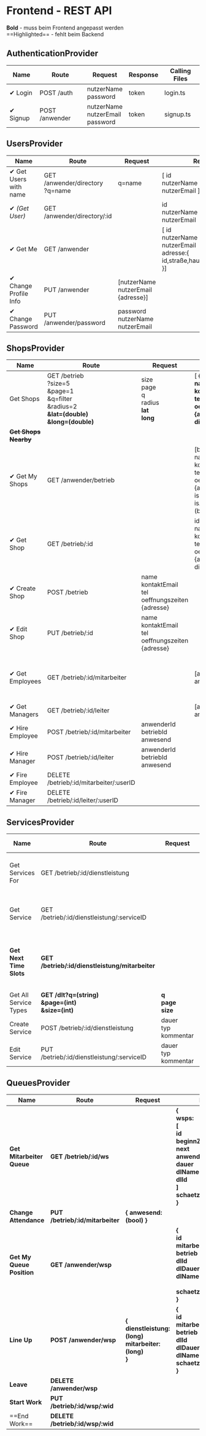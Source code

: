 # Frontend - REST API

**Bold** - muss beim Frontend angepasst werden  
==Highlighted== - fehlt beim Backend

## AuthenticationProvider


Name          	| Route            | Request                    | Response | Calling Files 
-----------------|------------------|-------------------------|----------|---
✔︎ Login		 	 	| POST /auth       | nutzerName<br>password | token | login.ts
✔︎ Signup          | POST /anwender   | nutzerName<br>nutzerEmail<br>password|token | signup.ts 


## UsersProvider

Name          	| Route            | Request                    | Response | Calling Files
-----------------|------------------|-------------------------|----------|---
✔︎ Get Users with name | GET /anwender/directory<br>?q=name | q=name| [ id<br>nutzerName<br>nutzerEmail ] | coworkers.ts
✔︎ *(Get User)* | GET /anwender/directory/:id | | id<br>nutzerName<br>nutzerEmail
✔︎ Get Me | GET /anwender | | [ id<br>nutzerName<br>nutzerEmail<br>adresse:{<br>id,straße,hausNummer,plz,stadt<br>}] | edit-profile.ts
✔︎ Change Profile Info | PUT /anwender | [nutzerName<br>nutzerEmail<br>{adresse}] | | edit-profile.ts
✔︎ Change Password | PUT /anwender/password | password<br>nutzerName<br>nutzerEmail | | edit-password.ts


## ShopsProvider

Name          	| Route            | Request                    | Response | Calling Files 
-----------------|------------------|-------------------------|----------|---
Get Shops | GET /betrieb<br>?size=5<br>&page=1<br>&q=filter<br>&radius=2<br>**&lat=(double)<br>&long=(double)** | size<br>page<br>q<br>radius <br>**lat<br>long**| [ **{id<br>name<br>kontaktEmail<br>tel<br>oeffnungszeiten<br>{adresse},<br>distanz}** ] | dashboard.ts<br>shops.ts
**~~Get Shops Nearby~~** | | | 
✔︎ Get My Shops | GET /anwender/betrieb | | [betrieb: {id<br>name<br>kontaktEmail<br>tel<br>oeffnungszeiten<br>{adresse}}<br>isLeiter (bool)<br>isAnwesend (bool)] | dashboard.ts<br>my-shops.ts
✔︎ Get Shop | GET /betrieb/:id | | id<br>name<br>kontaktEmail<br>tel<br>oeffnungszeiten<br>{adresse}<br>distanz | my-shop-single.ts<br>shop-info.ts<br>shop-single.ts
✔︎ Create Shop | POST /betrieb | name<br>kontaktEmail<br>tel<br>oeffnungszeiten<br>{adresse} | | shop-info.ts
✔︎ Edit Shop | PUT /betrieb/:id | name<br>kontaktEmail<br>tel<br>oeffnungszeiten<br>{adresse} | | shop-info.ts
✔︎ Get Employees | GET /betrieb/:id/mitarbeiter | | [anwenderId<br>anwesend] | my-shop-single.ts<br>service-single.ts<br>shop-single.ts
✔︎ Get Managers | GET /betrieb/:id/leiter | | [anwenderId<br>anwesend] | my-shop-single.ts
✔︎ Hire Employee | POST /betrieb/:id/mitarbeiter | anwenderId<br>betriebId<br>anwesend | | coworkers.ts<br>my-shop-single.ts
✔︎ Hire Manager | POST /betrieb/:id/leiter | anwenderId<br>betriebId<br>anwesend | | coworkers.ts<br>my-shop-single.ts
✔︎ Fire Employee | DELETE /betrieb/:id/mitarbeiter/:userID | | | my-shop-single.ts 
✔︎ Fire Manager | DELETE /betrieb/:id/leiter/:userID | | | my-shop-single.ts



## ServicesProvider

Name          	| Route            | Request                    | Response | Calling Files
-----------------|------------------|-------------------------|----------|---
Get Services For | GET /betrieb/:id/dienstleistung | | [ serviceID<br>typ] | my-shop-single.ts<br>shop-single.ts
Get Service | GET /betrieb/:id/dienstleistung/:serviceID | | serviceID<br>betriebID<br>typ<br>dauer<br>kommentar | service-info.ts<br>service-single.ts
**Get Next Time Slots** | **GET /betrieb/:id/dienstleistung/mitarbeiter** | | **[<br>{<br>id<br>mitarbeiter<br>schaetzZeitpunkt<br>}<br>]** | **service-single.ts**
Get All Service Types | **GET /dlt?q=(string)<br>&page=(int)<br>&size=(int)**  | **q <br> page <br> size** | **[ {id: (long), name: (string)} ]** | service-info.ts
Create Service | POST /betrieb/:id/dienstleistung | dauer<br>typ<br>kommentar | | service-info.ts
Edit Service | PUT /betrieb/:id/dienstleistung/:serviceID | dauer<br>typ<br>kommentar | | service-info.ts




## QueuesProvider

Name          	| Route            | Request                    | Response | Calling Files
-----------------|------------------|-------------------------|----------|---
**Get Mitarbeiter Queue**     | **GET /betrieb/:id/ws** | | **{<br>wsps:<br>[<br>id<br>beginnZeitpunkg<br>next<br>anwender<br>dauer<br>dlName<br>dlId<br>]<br>schaetzEnde(timestamp)<br>}** | my-queue-single.ts
**Change Attendance** | **PUT /betrieb/:id/mitarbeiter** | **{ anwesend: (bool) }** | | **my-queue.single.ts**
**Get My Queue Position** | **GET /anwender/wsp** | | **{<br>id<br>mitarbeiter<br>betrieb<br>dlId<br>dlDauer<br>dlName<br><br>schaetzZeitpunkt<br>}** | dashboard.ts<br>my-queue-position.ts
**Line Up** | **POST /anwender/wsp** | **{ <br> dienstleistung: (long)<br>mitarbeiter: (long) <br>}** | **{<br>  id<br>  mitarbeiter<br>  betrieb<br>  dlId<br>  dlDauer<br>  dlName<br>schaetzZeitpunkt<br>}**| service-single.ts
**Leave** | **DELETE /anwender/wsp**  | | | my-queue.position.ts
**Start Work** | **PUT  /betrieb/:id/wsp/:wid**  | | | 
==End Work== | **DELETE  /betrieb/:id/wsp/:wid**  | | | 
